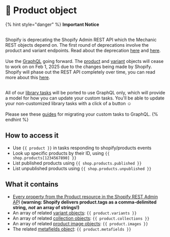 # 🚫 Product object

{% hint style="danger" %}
**Important Notice**

\
Shopify is deprecating the Shopify Admin REST API which the Mechanic REST objects depend on. The first round of deprecations involve the product and variant endpoints. Read about the deprecation  [here](https://shopify.dev/docs/apps/build/graphql/migrate/new-product-model#whats-changing) and [here](https://shopify.dev/docs/apps/build/graphql/migrate).\
\
Use the [GraphQL](../../../../core/actions/integrations/shopify.md#graphql) going forward. The [product](product.md) and [variant](variant.md) objects will cease to work on on Feb 1, 2025 due to the changes being made by Shopify. Shopify will phase out the REST API completely over time, you can read more about this [here](https://shopify.dev/docs/apps/build/graphql/migrate).

\
All of our [library tasks](https://tasks.mechanic.dev/) will be ported to use GraphQL only, which will provide a model for how you can update your custom tasks. You'll be able to update your non-customized library tasks with a click of a button :relaxed:\
\
Please see these [guides](../../../../resources/converting-tasks-from-shopify-rest-to-graphql/) for migrating your custom tasks to GraphQL.
{% endhint %}

## How to access it

* Use `{{ product }}` in tasks responding to shopify/products events
* Look up specific products by their ID, using `{{ shop.products[1234567890] }}`
* List published products using `{{ shop.products.published }}`&#x20;
* List unpublished products using `{{ shop.products.unpublished }}` &#x20;

## What it contains

* [Every property from the Product resource in the Shopify REST Admin AP](https://shopify.dev/docs/admin-api/rest/reference/products/product#properties)I **(warning: Shopify delivers product.tags as a comma-delimited string,** _**not**_ **an array of strings!)**
* An array of related [variant objects](variant.md): `{{ product.variants }}`&#x20;
* An array of related [collection objects](collection.md): `{{ product.collections }}`
* An array of related [product image objects](product-image.md): `{{ product.images }}` &#x20;
* The related [metafields object](metafields/metafield-collection.md): `{{ product.metafields }}`
